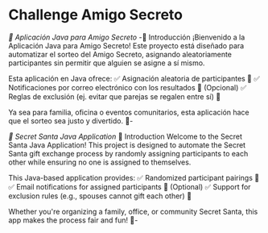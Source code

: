 <h1> Challenge Amigo Secreto</h1>
<em>🎅 Aplicación Java para Amigo Secreto</em>
-🎁 Introducción
¡Bienvenido a la Aplicación Java para Amigo Secreto! Este proyecto está diseñado para automatizar el sorteo del Amigo Secreto, asignando aleatoriamente participantes sin permitir que alguien se asigne a sí mismo.

Esta aplicación en Java ofrece:
✅ Asignación aleatoria de participantes 🎲
✅ Notificaciones por correo electrónico con los resultados 📩 (Opcional)
✅ Reglas de exclusión (ej. evitar que parejas se regalen entre sí) 🚫

Ya sea para familia, oficina o eventos comunitarios, esta aplicación hace que el sorteo sea justo y divertido. 🎄-


<em>🎅 Secret Santa Java Application</em>
🎁 Introduction
Welcome to the Secret Santa Java Application! This project is designed to automate the Secret Santa gift exchange process by randomly assigning participants to each other while ensuring no one is assigned to themselves.

This Java-based application provides:
✅ Randomized participant pairings 🎲
✅ Email notifications for assigned participants 📩 (Optional)
✅ Support for exclusion rules (e.g., spouses cannot gift each other) 🚫

Whether you're organizing a family, office, or community Secret Santa, this app makes the process fair and fun! 🎄-

